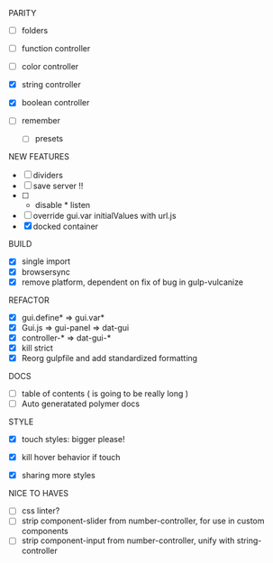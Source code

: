 PARITY

- [ ] folders
- [ ] function controller
- [ ] color controller
- [x] string controller
- [x] boolean controller

- [ ] remember
    - [ ] presets

NEW FEATURES

- [ ] dividers
- [ ] save server !!
- [ ] * disable * listen
- [ ] override gui.var initialValues with url.js
- [x] docked container

BUILD

- [x] single import
- [x] browsersync
- [x] remove platform, dependent on fix of bug in gulp-vulcanize

REFACTOR

- [x] gui.define* => gui.var*
- [x] Gui.js => gui-panel => dat-gui
- [x] controller-* => dat-gui-*
- [x] kill strict
- [x] Reorg gulpfile and add standardized formatting

DOCS

- [ ] table of contents ( is going to be really long )
- [ ] Auto generatated polymer docs

STYLE
- [x] touch styles: bigger please!
- [x] kill hover behavior if touch
- [x] sharing more styles


NICE TO HAVES

- [ ] css linter?
- [ ] strip component-slider from number-controller, for use in custom components
- [ ] strip component-input from number-controller, unify with string-controller
